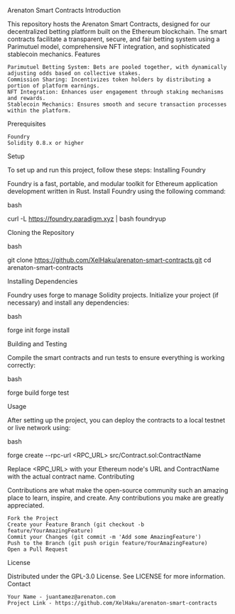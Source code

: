 Arenaton Smart Contracts
Introduction

This repository hosts the Arenaton Smart Contracts, designed for our decentralized betting platform built on the Ethereum blockchain. The smart contracts facilitate a transparent, secure, and fair betting system using a Parimutuel model, comprehensive NFT integration, and sophisticated stablecoin mechanics.
Features

    Parimutuel Betting System: Bets are pooled together, with dynamically adjusting odds based on collective stakes.
    Commission Sharing: Incentivizes token holders by distributing a portion of platform earnings.
    NFT Integration: Enhances user engagement through staking mechanisms and rewards.
    Stablecoin Mechanics: Ensures smooth and secure transaction processes within the platform.

Prerequisites

    Foundry
    Solidity 0.8.x or higher

Setup

To set up and run this project, follow these steps:
Installing Foundry

Foundry is a fast, portable, and modular toolkit for Ethereum application development written in Rust. Install Foundry using the following command:

bash

curl -L https://foundry.paradigm.xyz | bash
foundryup

Cloning the Repository

bash

git clone https://github.com/XelHaku/arenaton-smart-contracts.git
cd arenaton-smart-contracts

Installing Dependencies

Foundry uses forge to manage Solidity projects. Initialize your project (if necessary) and install any dependencies:

bash

forge init
forge install

Building and Testing

Compile the smart contracts and run tests to ensure everything is working correctly:

bash

forge build
forge test

Usage

After setting up the project, you can deploy the contracts to a local testnet or live network using:

bash

forge create --rpc-url <RPC_URL> src/Contract.sol:ContractName

Replace <RPC_URL> with your Ethereum node's URL and ContractName with the actual contract name.
Contributing

Contributions are what make the open-source community such an amazing place to learn, inspire, and create. Any contributions you make are greatly appreciated.

    Fork the Project
    Create your Feature Branch (git checkout -b feature/YourAmazingFeature)
    Commit your Changes (git commit -m 'Add some AmazingFeature')
    Push to the Branch (git push origin feature/YourAmazingFeature)
    Open a Pull Request

License

Distributed under the GPL-3.0 License. See LICENSE for more information.
Contact

    Your Name - juantamez@arenaton.com
    Project Link - https://github.com/XelHaku/arenaton-smart-contracts
